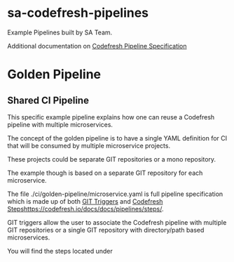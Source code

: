 # sa-codefresh-pipelines
Example Pipelines built by SA Team.

Additional documentation on [Codefresh Pipeline Specification](https://codefresh.io/docs/docs/integrations/codefresh-api/#full-pipeline-specification)

# Golden Pipeline
## Shared CI Pipeline

This specific example pipeline explains how one can reuse a Codefresh pipeline with multiple microservices.

The concept of the golden pipeline is to have a single YAML definition for CI that will be consumed by multiple microservice projects.

These projects could be separate GIT repositories or a mono repository.  

The example though is based on a separate GIT repository for each microservice.

The file ./ci/golden-pipeline/microservice.yaml is full pipeline specification which is made up of both [GIT Triggers](https://codefresh.io/docs/docs/pipelines/triggers/git-triggers/) and [Codefresh Steps]()https://codefresh.io/docs/docs/pipelines/steps/.

GIT triggers allow the user to associate the Codefresh pipeline with multiple GIT repositories or a single GIT repository with directory/path based microservices.

You will find the steps located under 